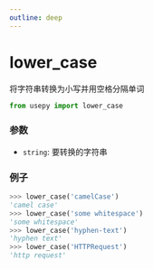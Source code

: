 ```yaml
---
outline: deep
---
```


# lower_case
将字符串转换为小写并用空格分隔单词

```python
from usepy import lower_case
```

### 参数

- `string`: 要转换的字符串

### 例子

```python
>>> lower_case('camelCase')
'camel case'
>>> lower_case('some whitespace')
'some whitespace'
>>> lower_case('hyphen-text')
'hyphen text'
>>> lower_case('HTTPRequest')
'http request'
```
